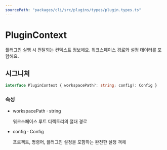 ```yaml
---
sourcePath: "packages/cli/src/plugins/types/plugin.types.ts"
---
```


# PluginContext

 
플러그인 실행 시 전달되는 컨텍스트 정보에요. 워크스페이스 경로와 설정 데이터를 포함해요.


## 시그니처

```typescript
interface PluginContext { workspacePath?: string; config?: Config }
```

### 속성

<ul class="post-parameters-ul">
  <li class="post-parameters-li post-parameters-li-root">
    <span class="post-parameters--name">workspacePath</span> · <span class="post-parameters--type">string</span>
    <br/>
    <p class="post-parameters--description">워크스페이스 루트 디렉토리의 절대 경로</p>
  </li>
  <li class="post-parameters-li post-parameters-li-root">
    <span class="post-parameters--name">config</span> · <span class="post-parameters--type">Config</span>
    <br/>
    <p class="post-parameters--description">프로젝트, 명령어, 플러그인 설정을 포함하는 완전한 설정 객체</p>
  </li>
</ul>
